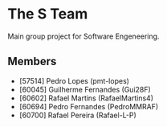 # The S Team
Main group project for Software Engeneering.

## Members
- [57514] Pedro Lopes (pmt-lopes)
- [60045] Guilherme Fernandes (Gui28F)
- [60602] Rafael Martins (RafaelMartins4)
- [60694] Pedro Fernandes (PedroMMRAF)
- [60700] Rafael Pereira (Rafael-L-P)
